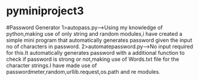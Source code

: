 # pyminiproject3
#Password Generator
1>autopass.py-->Using my knowledge of python,making use of only string and random modules,i have created a simple mini program that automatically generates password given the input no of characters in password. 
2>automatepassword.py-->No input required for this.It automatically generates password with a additional function to check if password is 
strong or not,making use of Words.txt file for the character strings.I have made use of passwordmeter,random,urllib.request,os.path and re modules.

